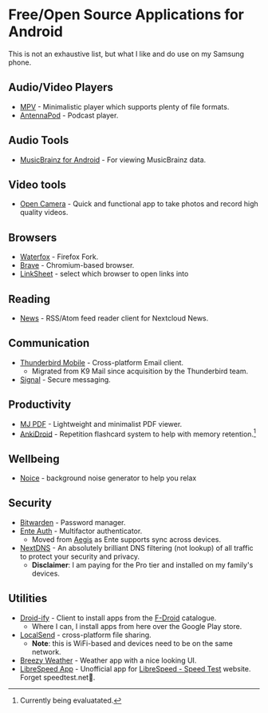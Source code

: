 # Free/Open Source Applications for Android

This is not an exhaustive list, but what I like and do use on my Samsung phone.

## Audio/Video Players

- [MPV](https://mpv.io/ "MPV") - Minimalistic player which supports plenty of file formats.
- [AntennaPod](https://antennapod.org/ "AntennaPod") - Podcast player.

## Audio Tools

- [MusicBrainz for Android](https://musicbrainz.org/doc/MusicBrainz_for_Android "MusicBrainz") - For viewing MusicBrainz data.

## Video tools

- [Open Camera](https://opencamera.org.uk/ "Open Camera") - Quick and functional app to take photos and record high quality videos.

## Browsers

- [Waterfox](https://play.google.com/store/apps/details?id=net.waterfox.android.release "Waterfox on Google Play Store") - Firefox Fork.
- [Brave](https://brave.com/ "Brave") - Chromium-based browser.
- [LinkSheet](https://github.com/LinkSheet/LinkSheet) - select which browser to open links into

## Reading

- [News](https://f-droid.org/en/packages/co.appreactor.news/ "News on F-Droid") - RSS/Atom feed reader client for Nextcloud News.

## Communication

- [Thunderbird Mobile](https://www.thunderbird.net/en-GB/mobile/ "Thunderbird Mobile") - Cross-platform Email client.
  - Migrated from K9 Mail since acquisition by the Thunderbird team.
- [Signal](https://play.google.com/store/apps/details?id=org.thoughtcrime.securesms "Signal on Google Play Store") - Secure messaging.

## Productivity

- [MJ PDF](https://gitlab.com/mudlej_android/mj_pdf_reader "MJ PDF on GitLab") - Lightweight and minimalist PDF viewer.
- [AnkiDroid](https://github.com/ankidroid/Anki-Android/ "AnkiDroid on GitHub") - Repetition flashcard system to help with memory retention.[^1]

## Wellbeing

- [Noice](https://trynoice.com/) - background noise generator to help you relax

## Security

- [Bitwarden](https://bitwarden.com/ "Bitwarden") - Password manager.
- [Ente Auth](https://ente.io/auth/ "Ente Auth") - Multifactor authenticator.
  - Moved from [Aegis](https://getaegis.app/ "Aegis Authenticator") as Ente supports sync across devices.
- [NextDNS](https://nextdns.io/ "NextDNS") - An absolutely brilliant DNS filtering (not lookup) of all traffic to protect your security and privacy.
  - **Disclaimer**: I am paying for the Pro tier and installed on my family's devices.

## Utilities

- [Droid-ify](https://droidify.eu.org/ "Droid-ify") - Client to install apps from the [F-Droid](https://f-droid.org) catalogue.
  - Where I can, I install apps from here over the Google Play store.
- [LocalSend](https://localsend.org/ "LocalSend") - cross-platform file sharing.
  - **Note**: this is WiFi-based and devices need to be on the same network.
- [Breezy Weather](https://github.com/breezy-weather/breezy-weather "Breezy Weather on GitHub") - Weather app with a nice looking UI.
- [LibreSpeed App](https://f-droid.org/packages/com.dosse.speedtest/ "LibreSpeed on F-Droid") - Unofficial app for [LibreSpeed - Speed Test](https://librespeed.org/) website. Forget speedtest.net🤮. 

[^1]: Currently being evaluatated.
